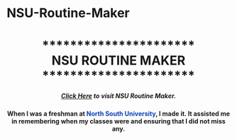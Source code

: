 # NSU-Routine-Maker

<h1 align="center">**********************<br>NSU ROUTINE MAKER<br>**********************</h1>
<h5 align="center"><a href="https://raihanulhoqueshanto.github.io/NSU-Routine-Maker/">Click Here</a> to visit NSU Routine Maker.</h5>
<p align="center">
    <strong>When I was a freshman at <span style="color:#0a41b7">North South University</span>, I made it. It assisted me in remembering when my classes were and ensuring that I did not miss any.
    </strong>
</p>
